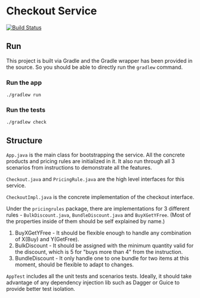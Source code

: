 # Checkout Service

[![Build Status](https://travis-ci.org/killercentury/dius-checkout.svg?branch=master)](https://travis-ci.org/killercentury/dius-checkout)

## Run

This project is built via Gradle and the Gradle wrapper has been provided in the source. So you should be able to directly run the `gradlew` command.

### Run the app
```
./gradlew run
```

### Run the tests
```
./gradlew check
```

## Structure

`App.java` is the main class for bootstrapping the service. All the concrete products and pricing rules are initialized in it. It also run through all 3 scenarios from instructions to demonstrate all the features.

`Checkout.java` and `PricingRule.java` are the high level interfaces for this service.

`CheckoutImpl.java` is the concrete implementation of the checkout interface.

Under the `pricingrules` package, there are implementations for 3 different rules - `BulkDiscount.java`, `BundleDiscount.java` and `BuyXGetYFree`. (Most of the properties inside of them should be self explained by name.)

1. BuyXGetYFree - It should be flexible enough to handle any combination of X(Buy) and Y(GetFree).
2. BulkDiscount - It should be assigned with the minimum quantity valid for the discount, which is 5 for "buys more than 4" from the instruction.
3. BundleDiscount - It only handle one to one bundle for two items at this moment, should be flexible to adapt to changes.

`AppTest` includes all the unit tests and scenarios tests. Ideally, it should take advantage of any dependency injection lib such as Dagger or Guice to provide better test isolation.

